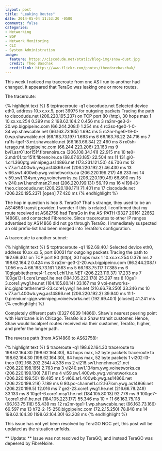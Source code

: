 ```yaml
---
layout: post
title: "Leaking Routes"
date: 2014-05-04 11:53:20 -0500
comments: false
categories:
- Networking
- BGP
- Network Monitoring
- CLI
- System Administration
image:
  feature: https://ciscodude.net/static/blog-img/snow-dust.jpg
  credit: Theo Baschak
  creditlink: https://www.flickr.com/photos/theodorebaschak/
---
```

This week I noticed my traceroute from one AS I run to another had changed, it appeared that TeraGo was leaking one or more routes.

The traceroute:

{% highlight text %}
$ tcptraceroute -q1 ciscodude.net
Selected device eth0, address 10.xx.xx.5, port 36975 for outgoing packets
Tracing the path to ciscodude.net (206.220.195.237) on TCP port 80 (http), 30 hops max
 1  10.xx.xx.254  0.399 ms
 2  198.62.164.2  0.456 ms
 3  ra2nr-ge3-2-20.wp.bigpipeinc.com (66.244.208.1)  1.254 ms
 4  rc3sc-tge0-1-0-34.wp.shawcable.net (66.163.73.165)  1.694 ms
 5  rc2nr-hge0-19-0-0.wp.shawcable.net (66.163.73.197)  1.663 ms
 6  66.163.76.22  24.716 ms
 7  ra1fs-tge1-3.mt.shawcable.net (66.163.66.34)  22.460 ms
 8  rx0sh-terago.mt.bigpipeinc.com (66.244.223.206)  23.163 ms
 9  bvi1.asr01.tor151f.fibrenoire.ca (206.108.34.141)  22.915 ms
10  te0-2.mdr01.tor151f.fibrenoire.ca (68.67.63.185)  22.504 ms
11  131.gi0-1.cr1.360ptg.winnipeg.as14866.net (173.231.121.50)  46.706 ms
12  vl77.ar1.400wb.ywg.as14866.net (206.220.192.2)  46.430 ms
13  vl66.sw1.400wb.ywg.voinetworks.ca (206.220.199.217)  48.233 ms
14  vl59.sw1.134sm.ywg.voinetworks.ca (206.220.199.49)  66.890 ms
15  vl240.sw1.henchman21.net (206.220.199.131)  56.119 ms
16  vl198-l3-theo.ciscodude.net (206.220.198.171)  71.401 ms
17  ciscodude.net (206.220.195.237) [open]  77.420 ms
{% endhighlight %}

The hop in question is hop 8. TeraGo? That's strange, they used to be an AS14866 transit provider, I wonder if this is related. I confirmed that my route received at AS62758 had TeraGo in the AS-PATH (6327 20161 22652 14866), and contacted Fibrenoire. Since traceroutes to other IP ranges advertised by AS14866 did not go through TeraGo, I immediately suspected an old prefix-list had been merged into TeraGo's configuration.

A traceroute to another subnet:

{% highlight text %}
$ tcptraceroute -q1 192.69.40.1
Selected device eth0, address 10.xx.xx.5, port 60031 for outgoing packets
Tracing the path to 192.69.40.1 on TCP port 80 (http), 30 hops max
 1  10.xx.xx.254  0.376 ms
 2  198.62.164.2  0.424 ms
 3  ra2nr-ge3-2-20.wp.bigpipeinc.com (66.244.208.1)  1.056 ms
 4  66.163.73.161  1.863 ms
 5  66.163.75.117  17.385 ms
 6  10gigabitethernet4-1.core1.chi1.he.NET (206.223.119.37)  17.233 ms
 7  100ge13-1.core1.msp1.he.net (184.105.223.178)  25.297 ms
 8  10ge1-3.core1.ywg1.he.net (184.105.80.14)  33.167 ms
 9  voi-networks-inc.gigabitethernet2-23.core1.ywg1.he.net (216.66.78.250)  33.346 ms
10  vl77.ar1.400wb.ywg.as14866.net (206.220.192.2)  39.940 ms
11  1-0.premium-gige.winnipeg.voinetworks.net (192.69.40.1) [closed]  41.241 ms
{% endhighlight %}

Completely different path (6327 6939 14866). Shaw's nearest peering point with Hurricane is in Chicago. TeraGo is a Shaw transit customer. Hence, Shaw would localpref routes received via their customer, TeraGo, higher, and prefer the longer path.

The reverse path (from AS14866 to AS62758):

{% highlight text %}
$ traceroute -q1 198.62.164.30
traceroute to 198.62.164.30 (198.62.164.30), 64 hops max, 52 byte packets
traceroute to 198.62.164.30 (198.62.164.30), 64 hops max, 52 byte packets
 1  vl202-l3-theo (192.168.202.254)  4.338 ms
 2  vl218.sw1.henchman21.net (206.220.198.165)  2.763 ms
 3  vl240.sw1.134sm.ywg.voinetworks.ca (206.220.199.130)  7.811 ms
 4  vl59.sw1.400wb.ywg.voinetworks.ca (206.220.199.50)  19.485 ms
 5  vl66.ar1.400wb.ywg.as14866.net (206.220.199.218)  7.189 ms
 6  80.po-channel1.cr2.167lom.ywg.as14866.net (206.220.199.5)  12.016 ms
 7  ge2-23.core1.ywg1.he.net (216.66.78.249)  33.133 ms
 8  10ge1-6.core1.msp1.he.net (184.105.80.13)  92.778 ms
 9  100ge7-1.core1.chi1.he.net (184.105.223.177)  55.346 ms
10  *
11  66.163.75.118 (66.163.75.118)  55.439 ms
12  ra2nr-tge1-1.wp.shawcable.net (66.163.73.166)  69.597 ms
13  h72-2-15-250.bigpipeinc.com (72.2.15.250)  78.848 ms
14  198.62.164.30 (198.62.164.30)  63.208 ms
{% endhighlight %}

This issue has not yet been resolved by TeraGO NOC yet, this post will be updated as the situation unfolds.

** Update: **
Issue was not resolved by TeraGO, and instead TeraGO was depeered by FibreNoire.
